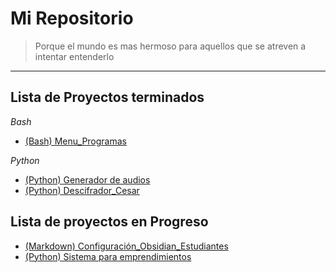 # Mi Repositorio
> Porque el mundo es mas hermoso para aquellos que se atreven a intentar entenderlo

---

## Lista de Proyectos terminados
*Bash*
- [(Bash) Menu_Programas](./proyectos_terminados/menu_programas/menu_programas.md)

*Python*
- [(Python) Generador de audios](./proyectos_terminados/generador_audios/generador_audios.md) 
- [(Python) Descifrador_Cesar](./proyectos_terminados/descifrador_cesar/descifrador_cesar.md)

## Lista de proyectos en Progreso
- [(Markdown) Configuración_Obsidian_Estudiantes](./proyectos_en_progreso/configuracion_obsidian_estudiantes/configuración_obsidian_estudiantes.md)
- [(Python) Sistema para emprendimientos](./proyectos_en_progreso/sistema_emprendimientos/sistema_emprendimientos.md)
